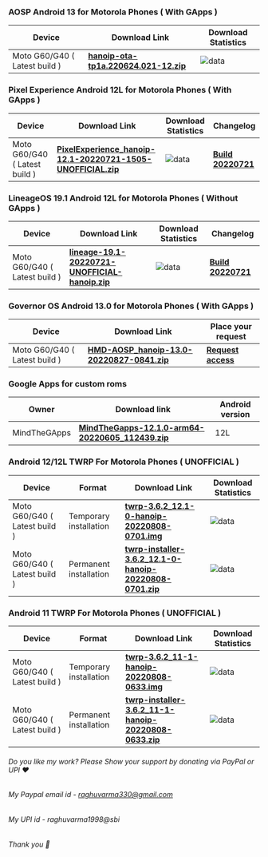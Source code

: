### AOSP Android 13 for Motorola Phones ( With GApps )

| Device       |              Download Link                      |  Download Statistics  |  
|--------------|-------------------------------------------------|-----------------------|
| Moto G60/G40 ( Latest build )| [**hanoip-ota-tp1a.220624.021-12.zip**](https://sourceforge.net/projects/motorola-sm6150/files/G60/AOSP/hanoip-ota-tp1a.220624.021-12.zip/download)|![data](https://img.shields.io/sourceforge/dt/motorola-sm6150/G60/AOSP/hanoip-ota-tp1a.220624.021-12.zip.svg)|



### Pixel Experience Android 12L for Motorola Phones ( With GApps )

| Device       |              Download Link                      |  Download Statistics  |  Changelog  |
|--------------|-------------------------------------------------|-----------------------|-------------|
| Moto G60/G40 ( Latest build )| [**PixelExperience_hanoip-12.1-20220721-1505-UNOFFICIAL.zip**](https://sourceforge.net/projects/motorola-sm6150/files/G60/PixelExperience/PixelExperience_hanoip-12.1-20220721-1505-UNOFFICIAL.zip/download)|![data](https://img.shields.io/sourceforge/dt/motorola-sm6150/G60/PixelExperience/PixelExperience_hanoip-12.1-20220721-1505-UNOFFICIAL.zip.svg)|[**Build 20220721**](https://github.com/RaghuVarma331/scripts/raw/master/Motorola-SM6150/PE-changelog.txt)|


### LineageOS 19.1 Android 12L for Motorola Phones ( Without GApps )

| Device       |              Download Link                      |  Download Statistics  |  Changelog  |
|--------------|-------------------------------------------------|-----------------------|-------------|
| Moto G60/G40 ( Latest build )| [**lineage-19.1-20220721-UNOFFICIAL-hanoip.zip**](https://sourceforge.net/projects/motorola-sm6150/files/G60/LineageOS/lineage-19.1-20220721-UNOFFICIAL-hanoip.zip/download)|![data](https://img.shields.io/sourceforge/dt/motorola-sm6150/G60/LineageOS/lineage-19.1-20220721-UNOFFICIAL-hanoip.zip.svg)|[**Build 20220721**](https://github.com/RaghuVarma331/scripts/raw/master/Motorola-SM6150/LOS-changelog.txt)|

### Governor OS Android 13.0 for Motorola Phones ( With GApps )

| Device       |              Download Link                      |  Place your request   |
|--------------|-------------------------------------------------|-----------------------|
| Moto G60/G40 ( Latest build )| [**HMD-AOSP_hanoip-13.0-20220827-0841.zip**](https://gitlab.com/RaghuVarma331/governoros-a13-hanoip/-/raw/master/HMD-AOSP_hanoip-13.0-20220827-0841.zip) | [**Request access**](https://t.me/RaghuVarma) |

### Google Apps for custom roms

| Owner       |              Download link                      |  Android version  |
|--------------|-------------------------------------------------|-----------------------|
| MindTheGApps | [**MindTheGapps-12.1.0-arm64-20220605_112439.zip**](https://sourceforge.net/projects/motorola-sm6150/files/G60/MindTheGApps/MindTheGapps-12.1.0-arm64-20220605_112439.zip/download) | 12L |

### Android 12/12L TWRP For Motorola Phones ( UNOFFICIAL )

| Device       |  Format |            Download Link                      |  Download Statistics  |
|--------------|---------|-------------------------------------------------|-----------------------|
| Moto G60/G40 ( Latest build )| Temporary installation | [**twrp-3.6.2_12.1-0-hanoip-20220808-0701.img**](https://sourceforge.net/projects/motorola-sm6150/files/G60/TWRP/twrp-3.6.2_12.1-0-hanoip-20220808-0701.img/download) |![data](https://img.shields.io/sourceforge/dt/motorola-sm6150/G60/TWRP/twrp-3.6.2_12.1-0-hanoip-20220808-0701.img.svg)|
| Moto G60/G40 ( Latest build )| Permanent installation | [**twrp-installer-3.6.2_12.1-0-hanoip-20220808-0701.zip**](https://sourceforge.net/projects/motorola-sm6150/files/G60/TWRP/twrp-installer-3.6.2_12.1-0-hanoip-20220808-0701.zip/download) |![data](https://img.shields.io/sourceforge/dt/motorola-sm6150/G60/TWRP/twrp-installer-3.6.2_12.1-0-hanoip-20220808-0701.zip.svg)|

### Android 11 TWRP For Motorola Phones ( UNOFFICIAL )

| Device       |  Format |            Download Link                      |  Download Statistics  |
|--------------|---------|-------------------------------------------------|-----------------------|
| Moto G60/G40 ( Latest build )| Temporary installation | [**twrp-3.6.2_11-1-hanoip-20220808-0633.img**](https://sourceforge.net/projects/motorola-sm6150/files/G60/TWRP/twrp-3.6.2_11-1-hanoip-20220808-0633.img/download) |![data](https://img.shields.io/sourceforge/dt/motorola-sm6150/G60/TWRP/twrp-3.6.2_11-1-hanoip-20220808-0633.img.svg)|
| Moto G60/G40 ( Latest build )| Permanent installation | [**twrp-installer-3.6.2_11-1-hanoip-20220808-0633.zip**](https://sourceforge.net/projects/motorola-sm6150/files/G60/TWRP/twrp-installer-3.6.2_11-1-hanoip-20220808-0633.zip/download) |![data](https://img.shields.io/sourceforge/dt/motorola-sm6150/G60/TWRP/twrp-installer-3.6.2_11-1-hanoip-20220808-0633.zip.svg)|

###### Do you like my work? Please Show your support by donating via PayPal or UPI ❤️
###### My Paypal email id - raghuvarma330@gmail.com
###### My UPI id - raghuvarma1998@sbi
###### Thank you 🙂


